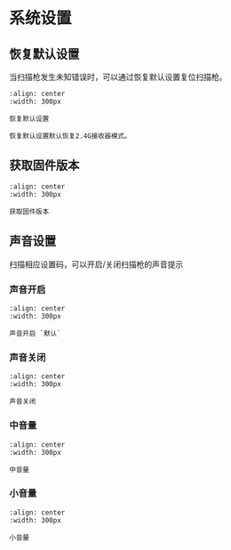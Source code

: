 # 系统设置

## 恢复默认设置
当扫描枪发生未知错误时，可以通过恢复默认设置复位扫描枪。

```{figure} ../../media/000B0.png
:align: center
:width: 300px

恢复默认设置
```

```{note}
恢复默认设置默认恢复2.4G接收器模式。
```

## 获取固件版本
```{figure} ../../media/000A0.png
:align: center
:width: 300px

获取固件版本
```

## 声音设置
扫描相应设置码，可以开启/关闭扫描枪的声音提示

### 声音开启
```{figure} ../../media/014201.png
:align: center
:width: 300px

声音开启 `默认`
```

### 声音关闭
```{figure} ../../media/014200.png
:align: center
:width: 300px

声音关闭
```

### 中音量

```{figure} ../../media/014202.png
:align: center
:width: 300px

中音量
```

### 小音量
```{figure} ../../media/014203.png
:align: center
:width: 300px

小音量
```
